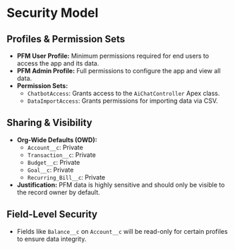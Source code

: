 # Security Model

## Profiles & Permission Sets
* **PFM User Profile:** Minimum permissions required for end users to access the app and its data.
* **PFM Admin Profile:** Full permissions to configure the app and view all data.
* **Permission Sets:**
    * `ChatbotAccess`: Grants access to the `AiChatController` Apex class.
    * `DataImportAccess`: Grants permissions for importing data via CSV.

## Sharing & Visibility
* **Org-Wide Defaults (OWD):**
    * `Account__c`: Private
    * `Transaction__c`: Private
    * `Budget__c`: Private
    * `Goal__c`: Private
    * `Recurring_Bill__c`: Private
* **Justification:** PFM data is highly sensitive and should only be visible to the record owner by default.

## Field-Level Security
* Fields like `Balance__c` on `Account__c` will be read-only for certain profiles to ensure data integrity.